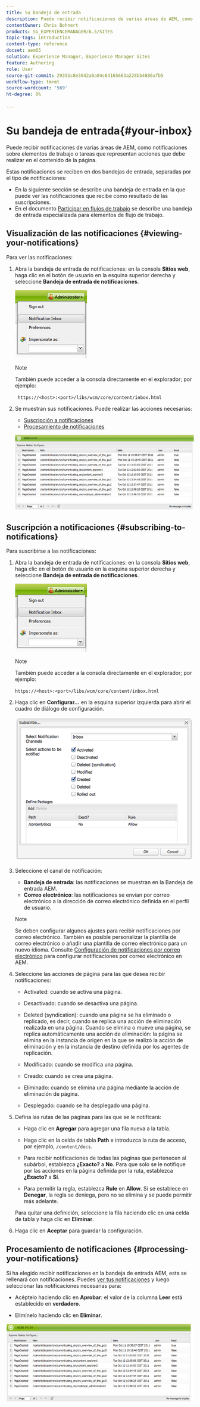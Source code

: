 ```yaml
---
title: Su bandeja de entrada
description: Puede recibir notificaciones de varias áreas de AEM, como notificaciones sobre elementos de trabajo o tareas que representan acciones que debe realizar en el contenido de la página.
contentOwner: Chris Bohnert
products: SG_EXPERIENCEMANAGER/6.5/SITES
topic-tags: introduction
content-type: reference
docset: aem65
solution: Experience Manager, Experience Manager Sites
feature: Authoring
role: User
source-git-commit: 29391c8e3042a8a04c64165663a228bb4886afb5
workflow-type: tm+mt
source-wordcount: '569'
ht-degree: 0%

---
```


# Su bandeja de entrada{#your-inbox}

Puede recibir notificaciones de varias áreas de AEM, como notificaciones sobre elementos de trabajo o tareas que representan acciones que debe realizar en el contenido de la página.

Estas notificaciones se reciben en dos bandejas de entrada, separadas por el tipo de notificaciones:

* En la siguiente sección se describe una bandeja de entrada en la que puede ver las notificaciones que recibe como resultado de las suscripciones.
* En el documento [Participar en flujos de trabajo](/help/sites-classic-ui-authoring/classic-workflows-participating.md) se describe una bandeja de entrada especializada para elementos de flujo de trabajo.

## Visualización de las notificaciones {#viewing-your-notifications}

Para ver las notificaciones:

1. Abra la bandeja de entrada de notificaciones: en la consola **Sitios web**, haga clic en el botón de usuario en la esquina superior derecha y seleccione **Bandeja de entrada de notificaciones**.

   ![screen_shot_2012-02-08at105226am](assets/screen_shot_2012-02-08at105226am.png)

   >[!NOTE]
   >
   >También puede acceder a la consola directamente en el explorador; por ejemplo:
   >
   >
   >` https://<host>:<port>/libs/wcm/core/content/inbox.html`

1. Se muestran sus notificaciones. Puede realizar las acciones necesarias:

   * [Suscripción a notificaciones](#subscribing-to-notifications)
   * [Procesamiento de notificaciones](#processing-your-notifications)

   ![chlimage_1-4](assets/chlimage_1-4.jpeg)

## Suscripción a notificaciones {#subscribing-to-notifications}

Para suscribirse a las notificaciones:

1. Abra la bandeja de entrada de notificaciones: en la consola **Sitios web**, haga clic en el botón de usuario en la esquina superior derecha y seleccione **Bandeja de entrada de notificaciones**.

   ![screen_shot_2012-02-08at105226am-1](assets/screen_shot_2012-02-08at105226am-1.png)

   >[!NOTE]
   >
   >También puede acceder a la consola directamente en el explorador; por ejemplo:
   >
   >
   >`https://<host>:<port>/libs/wcm/core/content/inbox.html`

1. Haga clic en **Configurar...** en la esquina superior izquierda para abrir el cuadro de diálogo de configuración.

   ![screen_shot_2012-02-08at111056am](assets/screen_shot_2012-02-08at111056am.png)

1. Seleccione el canal de notificación:

   * **Bandeja de entrada**: las notificaciones se muestran en la Bandeja de entrada AEM.
   * **Correo electrónico**: las notificaciones se envían por correo electrónico a la dirección de correo electrónico definida en el perfil de usuario.

   >[!NOTE]
   >
   >Se deben configurar algunos ajustes para recibir notificaciones por correo electrónico. También es posible personalizar la plantilla de correo electrónico o añadir una plantilla de correo electrónico para un nuevo idioma. Consulte [Configuración de notificaciones por correo electrónico](/help/sites-administering/notification.md#configuringemailnotification) para configurar notificaciones por correo electrónico en AEM.

1. Seleccione las acciones de página para las que desea recibir notificaciones:

   * Activated: cuando se activa una página.
   * Desactivado: cuando se desactiva una página.
   * Deleted (syndication): cuando una página se ha eliminado o replicado, es decir, cuando se replica una acción de eliminación realizada en una página.
Cuando se elimina o mueve una página, se replica automáticamente una acción de eliminación: la página se elimina en la instancia de origen en la que se realizó la acción de eliminación y en la instancia de destino definida por los agentes de replicación.

   * Modificado: cuando se modifica una página.
   * Creado: cuando se crea una página.
   * Eliminado: cuando se elimina una página mediante la acción de eliminación de página.
   * Desplegado: cuando se ha desplegado una página.

1. Defina las rutas de las páginas para las que se le notificará:

   * Haga clic en **Agregar** para agregar una fila nueva a la tabla.
   * Haga clic en la celda de tabla **Path** e introduzca la ruta de acceso, por ejemplo, `/content/docs`.

   * Para recibir notificaciones de todas las páginas que pertenecen al subárbol, establezca **¿Exacto?** a **No**.
Para que solo se le notifique por las acciones en la página definida por la ruta, establezca **¿Exacto?** a **Sí**.

   * Para permitir la regla, establezca **Rule** en **Allow**. Si se establece en **Denegar**, la regla se deniega, pero no se elimina y se puede permitir más adelante.

   Para quitar una definición, seleccione la fila haciendo clic en una celda de tabla y haga clic en **Eliminar**.

1. Haga clic en **Aceptar** para guardar la configuración.

## Procesamiento de notificaciones {#processing-your-notifications}

Si ha elegido recibir notificaciones en la bandeja de entrada AEM, esta se rellenará con notificaciones. Puedes [ver tus notificaciones](#viewing-your-notifications) y luego seleccionar las notificaciones necesarias para:

* Acéptelo haciendo clic en **Aprobar**: el valor de la columna **Leer** está establecido en **verdadero**.

* Elimínelo haciendo clic en **Eliminar**.

![chlimage_1-5](assets/chlimage_1-5.jpeg)
